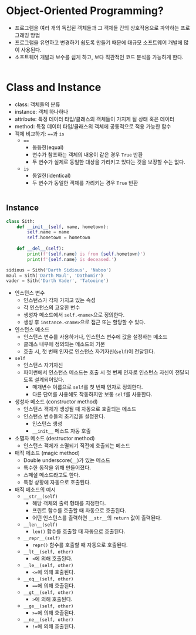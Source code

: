 # Object-Oriented Programming?
- 프로그램을 여러 개의 독립된 객체들과 그 객체들 간의 상호작용으로 파악하는 프로그래밍 방법
- 프로그램을 유연하고 변경하기 쉽도록 만들기 때문에 대규모 소프트웨어 개발에 많이 사용된다.
- 소프트웨어 개발과 보수를 쉽게 하고, 보다 직관적인 코드 분석을 가능하게 한다.
<br></br>

# Class and Instance
- class: 객체들의 분류
- instance: 객체 하나하나
- attribute: 특정 데이터 타입/클래스의 객체들이 가지게 될 상태 혹은 데이터
- method: 특정 데이터 타입/클래스의 객체에 공통적으로 적용 가능한 함수
- 객체 비교하기: `==`과 `is`
    - `==`
        - 동등한(equal)
        - 변수가 참조하는 객체의 내용이 같은 경우 `True` 반환
        - 두 변수가 실제로 동일한 대상을 가리키고 있다는 것을 보장할 수는 없다.
    - `is`
        - 동일한(identical)
        - 두 변수가 동일한 객체를 가리키는 경우 `True` 반환
<br></br>

## Instance
```python
class Sith:
    def __init__(self, name, hometown):
        self.name = name
        self.hometown = hometown
    
    def __del__(self):
        print(f'{self.name} is from {self.hometown}')
        print(f'{self.name} is deceased.')

sidious = Sith('Darth Sidious', 'Naboo')
maul = Sith('Darth Maul', 'Dathomir')
vader = Sith('Darth Vader', 'Tatooine')

```
- 인스턴스 변수
    - 인스턴스가 각자 가지고 있는 속성
    - 각 인스턴스의 고유한 변수
    - 생성자 메소드에서 `self.<name>`으로 정의한다.
    - 생성 후 `instance.<name>`으로 접근 또는 할당할 수 있다.
- 인스턴스 메소드
    - 인스턴스 변수를 사용하거나, 인스턴스 변수에 값을 설정하는 메소드
    - 클래스 내부에 정의되는 메소드의 기본
    - 호출 시, 첫 번째 인자로 인스턴스 자기자신(`self`)이 전달된다.
- `self`
    - 인스턴스 자기자신
    - 파이썬에서 인스턴스 메소드는 호출 시 첫 번째 인자로 인스턴스 자신이 전달되도록 설계되어있다.
        - 매개변수 이름으로 `self`를 첫 번째 인자로 정의한다.
        - 다른 단어를 사용해도 작동하지만 보통 `self`를 사용한다.
- 생성자 메소드 (constructor method)
    - 인스턴스 객체가 생성될 때 자동으로 호출되는 메소드
    - 인스턴스 변수들의 초기값을 설정한다.
        - 인스턴스 생성
        - `__init__` 메소드 자동 호출
- 소멸자 메소드 (destructor method)
    - 인스턴스 객체가 소멸되기 직전에 호출되는 메소드
- 매직 메소드 (magic method)
    - Double underscore(`__`)가 있는 메소드
    - 특수한 동작을 위해 만들어졌다.
    - 스페셜 메소드라고도 한다.
    - 특정 상황에 자동으로 호출된다.
- 매직 메소드의 예시
    - `__str__(self)`
        - 해당 객체의 출력 형태를 지정한다.
        - 프린트 함수를 호출할 때 자동으로 호출된다.
        - 어떤 인스턴스를 출력하면 `__str__`의 `return` 값이 출력된다.
    - `__len__(self)`
        - `len()` 함수를 호출할 때 자동으로 호출된다.
    - `__repr__(self)`
        - `repr()` 함수를 호출할 때 자동으로 호출된다.
    - `__lt__(self, other)`
        - `<`에 의해 호출된다.
    - `__le__(self, other)`
        - `<=`에 의해 호출된다.
    - `__eq__(self, other)`
        - `==`에 의해 호출된다.
    - `__gt__(self, other)`
        - `>`에 의해 호출된다.
    - `__ge__(self, other)`
        - `>=`에 의해 호출된다.
    - `__ne__(self, other)`
        - `!=`에 의해 호출된다.
